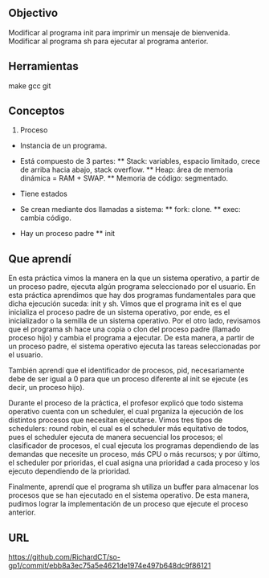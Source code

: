 ## Objectivo
Modificar al programa init para imprimir un mensaje de bienvenida.
Modificar al programa sh para ejecutar al programa anterior.

## Herramientas
make
gcc
git

## Conceptos
1) Proceso
* Instancia de un programa.
* Está compuesto de 3 partes: 
** Stack: variables, espacio limitado, crece de arriba hacia abajo, stack overflow.
** Heap: área de memoria dinámica = RAM + SWAP.
** Memoria de código: segmentado.

* Tiene estados
* Se crean mediante dos llamadas a sistema:
** fork: clone.
** exec: cambia código.

* Hay un proceso padre
** init

## Que aprendí
En esta práctica vimos la manera en la que un sistema operativo, a partir de un proceso padre, ejecuta algún programa seleccionado por el usuario. En esta práctica aprendimos que hay dos programas fundamentales para que dicha ejecución suceda: init y sh. Vimos que el programa init es el que inicializa el proceso padre de un sistema operativo, por ende, es el inicializador o la semilla de un sistema operativo. Por el otro lado, revisamos que el programa sh hace una copia o clon del proceso padre (llamado proceso hijo) y cambia el programa a ejecutar. De esta manera, a partir de un proceso padre, el sistema operativo ejecuta las tareas seleccionadas por el usuario. 

También aprendí que el identificador de procesos, pid, necesariamente debe de ser igual a 0 para que un proceso diferente al init se ejecute (es decir, un proceso hijo). 

Durante el proceso de la práctica, el profesor explicó que todo sistema operativo cuenta con un scheduler, el cual prganiza la ejecución de los distintos procesos que necesitan ejecutarse. Vimos tres tipos de schedulers: round robin, el cual es el scheduler más equitativo de todos, pues el scheduler ejecuta de manera secuencial los procesos; el clasificador de procesos, el cual ejecuta los programas dependiendo de las demandas que necesite un proceso, más CPU o más recursos; y por último, el scheduler por prioridas, el cual asigna una prioridad a cada proceso y los ejecuto dependiendo de la prioridad.

Finalmente, aprendí que el programa sh utiliza un buffer para almacenar los procesos que se han ejecutado en el sistema operativo. De esta manera, pudimos lograr la implementación de un proceso que ejecute el proceso anterior.

## URL
https://github.com/RichardCT/so-gp1/commit/ebb8a3ec75a5e4621de1974e497b648dc9f86121

